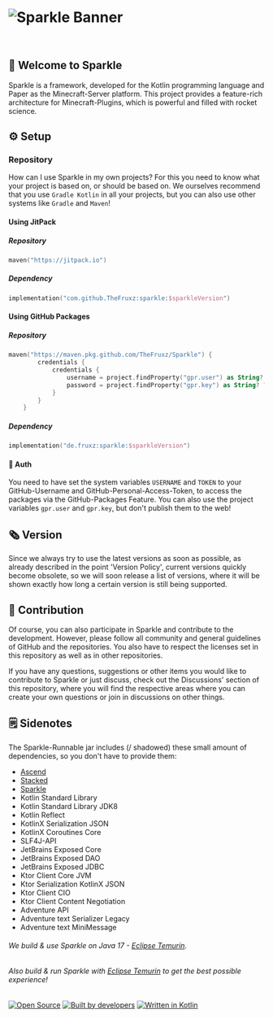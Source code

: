 # ![Sparkle Banner](https://user-images.githubusercontent.com/28064149/193403722-69ddfc53-95b7-4123-b974-308d9360cdb3.jpg)

<br>

## 👋 Welcome to Sparkle

Sparkle is a framework, developed for the Kotlin programming language and Paper as the Minecraft-Server platform.
This project provides a feature-rich architecture for Minecraft-Plugins, which is powerful and filled with rocket science.

## ⚙️ Setup

### Repository

How can I use Sparkle in my own projects? For this you need to know what your project is based on, or should be based on.
We ourselves recommend that you use `Gradle Kotlin` in all your projects, but you can also use other systems like `Gradle` and `Maven`!

#### Using JitPack
##### Repository
```kotlin
maven("https://jitpack.io")
```

##### Dependency
```kotlin
implementation("com.github.TheFruxz:sparkle:$sparkleVersion")
```

#### Using GitHub Packages
##### Repository 
```kotlin
maven("https://maven.pkg.github.com/TheFruxz/Sparkle") {
        credentials {
            credentials {
                username = project.findProperty("gpr.user") as String? ?: System.getenv("USERNAME")
                password = project.findProperty("gpr.key") as String? ?: System.getenv("TOKEN")
            }
        }
    }
```

##### Dependency
```kotlin
implementation("de.fruxz:sparkle:$sparkleVersion")
```

#### 🔐 Auth

You need to have set the system variables `USERNAME` and `TOKEN` to your GitHub-Username and GitHub-Personal-Access-Token,
to access the packages via the GitHub-Packages Feature. You can also use the project variables `gpr.user` and `gpr.key`, but
don't publish them to the web!

## 🗞 Version

Since we always try to use the latest versions as soon as possible, as already described in the point 'Version Policy', current versions quickly become obsolete, so we will soon release a list of versions, where it will be shown exactly how long a certain version is still being supported.

## 👥 Contribution

Of course, you can also participate in Sparkle and contribute to the development. However, please follow all community and general guidelines of GitHub and the repositories. You also have to respect the licenses set in this repository as well as in other repositories.

If you have any questions, suggestions or other items you would like to contribute to Sparkle or just discuss, check out the Discussions' section of this repository, where you will find the respective areas where you can create your own questions or join in discussions on other things. 

## 🗒 Sidenotes

The Sparkle-Runnable jar includes (/ shadowed) these small amount of dependencies, so you don't have to provide them:

  - [Ascend](https://www.github.com/TheFruxz/Ascend)
  - [Stacked](https://www.github.com/TheFruxz/Stacked)
  - [Sparkle](https://www.github.com/TheFruxz/Sparkle)
  - Kotlin Standard Library
  - Kotlin Standard Library JDK8
  - Kotlin Reflect
  - KotlinX Serialization JSON
  - KotlinX Coroutines Core
  - SLF4J-API
  - JetBrains Exposed Core
  - JetBrains Exposed DAO
  - JetBrains Exposed JDBC
  - Ktor Client Core JVM
  - Ktor Serialization KotlinX JSON
  - Ktor Client CIO
  - Ktor Client Content Negotiation
  - Adventure API
  - Adventure text Serializer Legacy
  - Adventure text MiniMessage

###### We build & use Sparkle on Java 17 - [Eclipse Temurin](https://adoptium.net/).
###### Also build & run Sparkle with [Eclipse Temurin](https://adoptium.net/) to get the best possible experience!

[![Open Source](https://forthebadge.com/images/badges/open-source.svg)](https://github.com/TheFruxz/Sparkle/blob/main/LICENSE)
[![Built by developers](https://forthebadge.com/images/badges/built-by-developers.svg)](https://github.com/TheFruxz/Sparkle/graphs/contributors)
[![Written in Kotlin](https://forthebadge.com/images/badges/makes-people-smile.svg)](https://github.com/JetBrains/kotlin)
